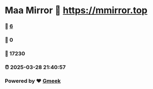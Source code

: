 # Maa Mirror :link: https://mmirror.top 
### :page_facing_up: [6](https://mmirror.top/tag.html) 
### :speech_balloon: 0 
### :hibiscus: 17230 
### :alarm_clock: 2025-03-28 21:40:57 
### Powered by :heart: [Gmeek](https://github.com/Meekdai/Gmeek)
